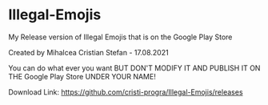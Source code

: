 # Illegal-Emojis
My Release version of Illegal Emojis that is on the Google Play Store

Created by Mihalcea Cristian Stefan - 17.08.2021

You can do what ever you want BUT DON'T MODIFY IT AND PUBLISH IT ON THE Google Play Store UNDER YOUR NAME!

Download Link: https://github.com/cristi-progra/Illegal-Emojis/releases
